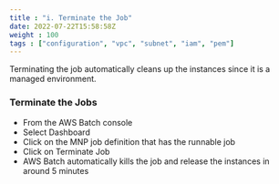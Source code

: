 ```yaml
---
title : "i. Terminate the Job"
date: 2022-07-22T15:58:58Z
weight : 100
tags : ["configuration", "vpc", "subnet", "iam", "pem"]
---
```


Terminating the job automatically cleans up the instances since it is a managed environment.

### Terminate the Jobs
- From the AWS Batch console
- Select Dashboard
- Click on the MNP job definition that has the runnable job
- Click on Terminate Job
- AWS Batch automatically kills the job and release the instances in around 5 minutes
